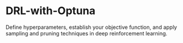 # DRL-with-Optuna
Define hyperparameters, establish your objective function, and apply sampling and pruning techniques in deep reinforcement learning.
